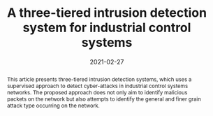 ---
title: "A three-tiered intrusion detection system for industrial control systems"
authors:
- E Anthi
- L Williams
- P Burnap
- K Jones

date: "2021-02-27"
doi: "https://academic.oup.com/cybersecurity/article/7/1/tyab006/6153960?login=true"

# Schedule page publish date (NOT publication's date).
publishDate: ""

# Publication type.
# Legend: 0 = Uncategorized; 1 = Conference paper; 2 = Journal article;
# 3 = Preprint / Working Paper; 4 = Report; 5 = Book; 6 = Book section;
# 7 = Thesis; 8 = Patent
publication_types: ["2"]

# Publication name and optional abbreviated publication name.
publication: 'Journal of Cybersecurity'
publication_short: ""

abstract: This article presents three-tiered intrusion detection systems, which uses a supervised approach to detect cyber-attacks in industrial control systems networks. The proposed approach does not only aim to identify malicious packets on the network but also attempts to identify the general and finer grain attack type occurring on the network. 
# Summary. An optional shortened abstract.
summary: 

tags:
- Industrial Control Systems
- Supervised machine learning
- Attack detection
- Intrusion Detection System
featured: true

# links:
# - icon: arxiv
#   icon_pack: ai
#   name: arXiv:1904.04067
#   url: https://arxiv.org/abs/1904.04067
# - icon: inspire
#   icon_pack: ai
#   name: inspire1728738
#   url: https://inspirehep.net/literature/1728738
# - icon: springer
#   icon_pack: ai
#   name: JHEP 07 (2019) 123
#   url: https://doi.org/10.1007/JHEP07(2019)123
  
---